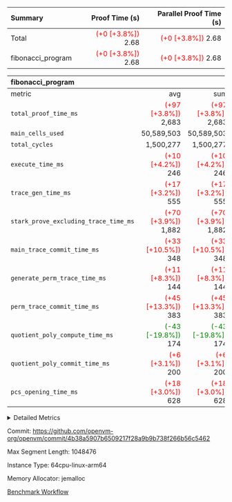 | Summary | Proof Time (s) | Parallel Proof Time (s) |
|:---|---:|---:|
| Total | <span style='color: red'>(+0 [+3.8%])</span> 2.68 | <span style='color: red'>(+0 [+3.8%])</span> 2.68 |
| fibonacci_program | <span style='color: red'>(+0 [+3.8%])</span> 2.68 | <span style='color: red'>(+0 [+3.8%])</span> 2.68 |


| fibonacci_program |||||
|:---|---:|---:|---:|---:|
|metric|avg|sum|max|min|
| `total_proof_time_ms ` | <span style='color: red'>(+97 [+3.8%])</span> 2,683 | <span style='color: red'>(+97 [+3.8%])</span> 2,683 | <span style='color: red'>(+97 [+3.8%])</span> 2,683 | <span style='color: red'>(+97 [+3.8%])</span> 2,683 |
| `main_cells_used     ` |  50,589,503 |  50,589,503 |  50,589,503 |  50,589,503 |
| `total_cycles        ` |  1,500,277 |  1,500,277 |  1,500,277 |  1,500,277 |
| `execute_time_ms     ` | <span style='color: red'>(+10 [+4.2%])</span> 246 | <span style='color: red'>(+10 [+4.2%])</span> 246 | <span style='color: red'>(+10 [+4.2%])</span> 246 | <span style='color: red'>(+10 [+4.2%])</span> 246 |
| `trace_gen_time_ms   ` | <span style='color: red'>(+17 [+3.2%])</span> 555 | <span style='color: red'>(+17 [+3.2%])</span> 555 | <span style='color: red'>(+17 [+3.2%])</span> 555 | <span style='color: red'>(+17 [+3.2%])</span> 555 |
| `stark_prove_excluding_trace_time_ms` | <span style='color: red'>(+70 [+3.9%])</span> 1,882 | <span style='color: red'>(+70 [+3.9%])</span> 1,882 | <span style='color: red'>(+70 [+3.9%])</span> 1,882 | <span style='color: red'>(+70 [+3.9%])</span> 1,882 |
| `main_trace_commit_time_ms` | <span style='color: red'>(+33 [+10.5%])</span> 348 | <span style='color: red'>(+33 [+10.5%])</span> 348 | <span style='color: red'>(+33 [+10.5%])</span> 348 | <span style='color: red'>(+33 [+10.5%])</span> 348 |
| `generate_perm_trace_time_ms` | <span style='color: red'>(+11 [+8.3%])</span> 144 | <span style='color: red'>(+11 [+8.3%])</span> 144 | <span style='color: red'>(+11 [+8.3%])</span> 144 | <span style='color: red'>(+11 [+8.3%])</span> 144 |
| `perm_trace_commit_time_ms` | <span style='color: red'>(+45 [+13.3%])</span> 383 | <span style='color: red'>(+45 [+13.3%])</span> 383 | <span style='color: red'>(+45 [+13.3%])</span> 383 | <span style='color: red'>(+45 [+13.3%])</span> 383 |
| `quotient_poly_compute_time_ms` | <span style='color: green'>(-43 [-19.8%])</span> 174 | <span style='color: green'>(-43 [-19.8%])</span> 174 | <span style='color: green'>(-43 [-19.8%])</span> 174 | <span style='color: green'>(-43 [-19.8%])</span> 174 |
| `quotient_poly_commit_time_ms` | <span style='color: red'>(+6 [+3.1%])</span> 200 | <span style='color: red'>(+6 [+3.1%])</span> 200 | <span style='color: red'>(+6 [+3.1%])</span> 200 | <span style='color: red'>(+6 [+3.1%])</span> 200 |
| `pcs_opening_time_ms ` | <span style='color: red'>(+18 [+3.0%])</span> 628 | <span style='color: red'>(+18 [+3.0%])</span> 628 | <span style='color: red'>(+18 [+3.0%])</span> 628 | <span style='color: red'>(+18 [+3.0%])</span> 628 |



<details>
<summary>Detailed Metrics</summary>

| group | num_segments | keygen_time_ms | commit_exe_time_ms |
| --- | --- | --- | --- |
| fibonacci_program | 1 | 258 | 5 | 

| group | air_name | quotient_deg | interactions | constraints |
| --- | --- | --- | --- | --- |
| fibonacci_program | AccessAdapterAir<16> | 2 | 5 | 12 | 
| fibonacci_program | AccessAdapterAir<2> | 2 | 5 | 12 | 
| fibonacci_program | AccessAdapterAir<32> | 2 | 5 | 12 | 
| fibonacci_program | AccessAdapterAir<4> | 2 | 5 | 12 | 
| fibonacci_program | AccessAdapterAir<8> | 2 | 5 | 12 | 
| fibonacci_program | BitwiseOperationLookupAir<8> | 2 | 2 | 4 | 
| fibonacci_program | MemoryMerkleAir<8> | 2 | 4 | 39 | 
| fibonacci_program | PersistentBoundaryAir<8> | 2 | 3 | 7 | 
| fibonacci_program | PhantomAir | 2 | 3 | 5 | 
| fibonacci_program | Poseidon2PeripheryAir<BabyBearParameters>, 1> | 2 | 1 | 286 | 
| fibonacci_program | ProgramAir | 1 | 1 | 4 | 
| fibonacci_program | RangeTupleCheckerAir<2> | 1 | 1 | 4 | 
| fibonacci_program | Rv32HintStoreAir | 2 | 18 | 28 | 
| fibonacci_program | VariableRangeCheckerAir | 1 | 1 | 4 | 
| fibonacci_program | VmAirWrapper<Rv32BaseAluAdapterAir, BaseAluCoreAir<4, 8> | 2 | 20 | 37 | 
| fibonacci_program | VmAirWrapper<Rv32BaseAluAdapterAir, LessThanCoreAir<4, 8> | 2 | 18 | 40 | 
| fibonacci_program | VmAirWrapper<Rv32BaseAluAdapterAir, ShiftCoreAir<4, 8> | 2 | 24 | 91 | 
| fibonacci_program | VmAirWrapper<Rv32BranchAdapterAir, BranchEqualCoreAir<4> | 2 | 11 | 20 | 
| fibonacci_program | VmAirWrapper<Rv32BranchAdapterAir, BranchLessThanCoreAir<4, 8> | 2 | 13 | 35 | 
| fibonacci_program | VmAirWrapper<Rv32CondRdWriteAdapterAir, Rv32JalLuiCoreAir> | 2 | 10 | 18 | 
| fibonacci_program | VmAirWrapper<Rv32JalrAdapterAir, Rv32JalrCoreAir> | 2 | 16 | 20 | 
| fibonacci_program | VmAirWrapper<Rv32LoadStoreAdapterAir, LoadSignExtendCoreAir<4, 8> | 2 | 18 | 33 | 
| fibonacci_program | VmAirWrapper<Rv32LoadStoreAdapterAir, LoadStoreCoreAir<4> | 2 | 17 | 40 | 
| fibonacci_program | VmAirWrapper<Rv32MultAdapterAir, DivRemCoreAir<4, 8> | 2 | 25 | 84 | 
| fibonacci_program | VmAirWrapper<Rv32MultAdapterAir, MulHCoreAir<4, 8> | 2 | 24 | 31 | 
| fibonacci_program | VmAirWrapper<Rv32MultAdapterAir, MultiplicationCoreAir<4, 8> | 2 | 19 | 19 | 
| fibonacci_program | VmAirWrapper<Rv32RdWriteAdapterAir, Rv32AuipcCoreAir> | 2 | 12 | 14 | 
| fibonacci_program | VmConnectorAir | 2 | 5 | 11 | 

| group | air_name | segment | rows | prep_cols | perm_cols | main_cols | cells |
| --- | --- | --- | --- | --- | --- | --- | --- |
| fibonacci_program | AccessAdapterAir<8> | 0 | 128 |  | 16 | 17 | 4,224 | 
| fibonacci_program | BitwiseOperationLookupAir<8> | 0 | 65,536 | 3 | 8 | 2 | 655,360 | 
| fibonacci_program | MemoryMerkleAir<8> | 0 | 512 |  | 16 | 32 | 24,576 | 
| fibonacci_program | PersistentBoundaryAir<8> | 0 | 128 |  | 12 | 20 | 4,096 | 
| fibonacci_program | PhantomAir | 0 | 1 |  | 12 | 6 | 18 | 
| fibonacci_program | Poseidon2PeripheryAir<BabyBearParameters>, 1> | 0 | 256 |  | 8 | 300 | 78,848 | 
| fibonacci_program | ProgramAir | 0 | 8,192 |  | 8 | 10 | 147,456 | 
| fibonacci_program | RangeTupleCheckerAir<2> | 0 | 524,288 | 2 | 8 | 1 | 4,718,592 | 
| fibonacci_program | Rv32HintStoreAir | 0 | 4 |  | 44 | 32 | 304 | 
| fibonacci_program | VariableRangeCheckerAir | 0 | 262,144 | 2 | 8 | 1 | 2,359,296 | 
| fibonacci_program | VmAirWrapper<Rv32BaseAluAdapterAir, BaseAluCoreAir<4, 8> | 0 | 1,048,576 |  | 52 | 36 | 92,274,688 | 
| fibonacci_program | VmAirWrapper<Rv32BaseAluAdapterAir, LessThanCoreAir<4, 8> | 0 | 524,288 |  | 40 | 37 | 40,370,176 | 
| fibonacci_program | VmAirWrapper<Rv32BranchAdapterAir, BranchEqualCoreAir<4> | 0 | 262,144 |  | 28 | 26 | 14,155,776 | 
| fibonacci_program | VmAirWrapper<Rv32BranchAdapterAir, BranchLessThanCoreAir<4, 8> | 0 | 8 |  | 32 | 32 | 512 | 
| fibonacci_program | VmAirWrapper<Rv32CondRdWriteAdapterAir, Rv32JalLuiCoreAir> | 0 | 131,072 |  | 28 | 18 | 6,029,312 | 
| fibonacci_program | VmAirWrapper<Rv32JalrAdapterAir, Rv32JalrCoreAir> | 0 | 32 |  | 36 | 28 | 2,048 | 
| fibonacci_program | VmAirWrapper<Rv32LoadStoreAdapterAir, LoadStoreCoreAir<4> | 0 | 128 |  | 52 | 41 | 11,904 | 
| fibonacci_program | VmAirWrapper<Rv32RdWriteAdapterAir, Rv32AuipcCoreAir> | 0 | 16 |  | 28 | 20 | 768 | 
| fibonacci_program | VmConnectorAir | 0 | 2 | 1 | 16 | 5 | 42 | 

| group | segment | trace_gen_time_ms | total_proof_time_ms | total_cycles | total_cells | stark_prove_excluding_trace_time_ms | quotient_poly_compute_time_ms | quotient_poly_commit_time_ms | perm_trace_commit_time_ms | pcs_opening_time_ms | main_trace_commit_time_ms | main_cells_used | generate_perm_trace_time_ms | execute_time_ms |
| --- | --- | --- | --- | --- | --- | --- | --- | --- | --- | --- | --- | --- | --- | --- |
| fibonacci_program | 0 | 555 | 2,683 | 1,500,277 | 160,837,996 | 1,882 | 174 | 200 | 383 | 628 | 348 | 50,589,503 | 144 | 246 | 

| group | segment | trace_height_constraint | weighted_sum | threshold |
| --- | --- | --- | --- | --- |
| fibonacci_program | 0 | 0 | 3,932,542 | 2,013,265,921 | 
| fibonacci_program | 0 | 1 | 10,749,400 | 2,013,265,921 | 
| fibonacci_program | 0 | 2 | 1,966,271 | 2,013,265,921 | 
| fibonacci_program | 0 | 3 | 10,749,532 | 2,013,265,921 | 
| fibonacci_program | 0 | 4 | 1,664 | 2,013,265,921 | 
| fibonacci_program | 0 | 5 | 640 | 2,013,265,921 | 
| fibonacci_program | 0 | 6 | 7,209,100 | 2,013,265,921 | 
| fibonacci_program | 0 | 7 |  | 2,013,265,921 | 
| fibonacci_program | 0 | 8 | 35,535,101 | 2,013,265,921 | 

</details>


Commit: https://github.com/openvm-org/openvm/commit/4b38a5907b6509217f28a9b9b738f266b56c5462

Max Segment Length: 1048476

Instance Type: 64cpu-linux-arm64

Memory Allocator: jemalloc

[Benchmark Workflow](https://github.com/openvm-org/openvm/actions/runs/15429903810)
